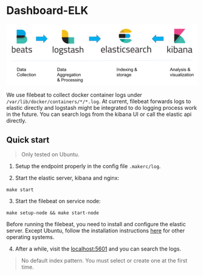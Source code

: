 # Dashboard-ELK
![img](./elk-stack-elkb-diagram.png)

We use filebeat to collect docker container logs under `/var/lib/docker/containers/*/*.log`. At current, filebeat forwards logs to elastic directly and logstash might be integrated to do logging process work in the future. You can search logs from the kibana UI or call the elastic api directly.

## Quick start
> Only tested on Ubuntu.

1. Setup the endpoint properly in the config file `.makerc/log`.

2. Start the elastic server, kibana and nginx:
```
make start
```

3. Start the filebeat on service node:
```
make setup-node && make start-node
```
Before running the filebeat, you need to install and configure the elastic server. Except Ubuntu, follow the installation instructions [here](https://www.elastic.co/guide/en/beats/filebeat/6.1/filebeat-installation.html#filebeat-installation) for other operating systems.

4. After a while, visit the [localhost:5601](http://localhost:5601/) and you can search the logs.
> No default index pattern. You must select or create one at the first time.


